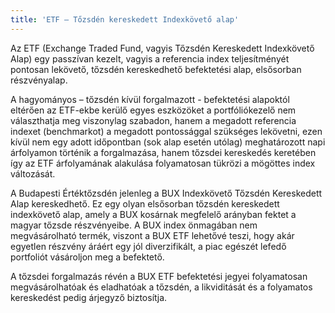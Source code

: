 ```yaml
---
title: 'ETF – Tőzsdén kereskedett Indexkövető alap'
---
```


Az ETF (Exchange Traded Fund, vagyis Tőzsdén Kereskedett Indexkövető Alap) egy passzívan kezelt, vagyis a referencia index teljesítményét pontosan lekövető, tőzsdén kereskedhető befektetési alap, elsősorban részvényalap.

A hagyományos – tőzsdén kívül forgalmazott - befektetési alapoktól eltérően az ETF-ekbe kerülő egyes eszközöket a portfóliókezelő nem választhatja meg viszonylag szabadon, hanem a megadott referencia indexet (benchmarkot) a megadott pontossággal szükséges lekövetni, ezen kívül nem egy adott időpontban (sok alap esetén utólag) meghatározott napi árfolyamon történik a forgalmazása, hanem tőzsdei kereskedés keretében így az ETF árfolyamának alakulása folyamatosan tükrözi a mögöttes index változását. 

A Budapesti Értéktőzsdén jelenleg a BUX Indexkövető Tőzsdén Kereskedett Alap kereskedhető. Ez egy olyan elsősorban tőzsdén kereskedett indexkövető alap, amely a BUX kosárnak megfelelő arányban fektet a magyar tőzsde részvényeibe. A BUX index önmagában nem megvásárolható termék, viszont a BUX ETF lehetővé teszi, hogy akár egyetlen részvény áráért egy jól diverzifikált, a piac egészét lefedő portfoliót vásároljon meg a befektető.

A tőzsdei forgalmazás révén a BUX ETF befektetési jegyei folyamatosan megvásárolhatóak és eladhatóak a tőzsdén, a likviditását és a folyamatos kereskedést pedig árjegyző biztosítja.